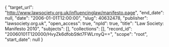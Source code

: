 {
  "target_url": "http://www.lawsociety.org.uk/influencinglaw/manifesto.page", 
  "end_date": null, 
  "date": "2006-01-01T12:00:00", 
  "slug": 40632478, 
  "publisher": "lawsociety.org.uk", 
  "open_access": true, 
  "npld": true, 
  "title": "Law Society: Manifesto 2010", 
  "subjects": [], 
  "collections": [], 
  "record_id": "20060101T120000/HvyZk6dfobStkt7FWLrnyQ==", 
  "scope": "root", 
  "start_date": null
}

